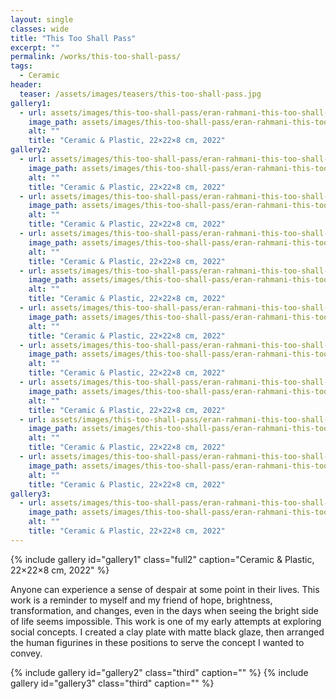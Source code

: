 ```yaml
---
layout: single
classes: wide
title: "This Too Shall Pass"
excerpt: ""
permalink: /works/this-too-shall-pass/
tags:
  - Ceramic
header:
  teaser: /assets/images/teasers/this-too-shall-pass.jpg 
gallery1:
  - url: assets/images/this-too-shall-pass/eran-rahmani-this-too-shall-pass-01.jpg
    image_path: assets/images/this-too-shall-pass/eran-rahmani-this-too-shall-pass-01.jpg
    alt: ""
    title: "Ceramic & Plastic, 22×22×8 cm, 2022"
gallery2:
  - url: assets/images/this-too-shall-pass/eran-rahmani-this-too-shall-pass-02.jpg
    image_path: assets/images/this-too-shall-pass/eran-rahmani-this-too-shall-pass-02.jpg
    alt: ""
    title: "Ceramic & Plastic, 22×22×8 cm, 2022"
  - url: assets/images/this-too-shall-pass/eran-rahmani-this-too-shall-pass-03.jpg
    image_path: assets/images/this-too-shall-pass/eran-rahmani-this-too-shall-pass-03.jpg
    alt: ""
    title: "Ceramic & Plastic, 22×22×8 cm, 2022"
  - url: assets/images/this-too-shall-pass/eran-rahmani-this-too-shall-pass-04.jpg
    image_path: assets/images/this-too-shall-pass/eran-rahmani-this-too-shall-pass-04.jpg
    alt: ""
    title: "Ceramic & Plastic, 22×22×8 cm, 2022"
  - url: assets/images/this-too-shall-pass/eran-rahmani-this-too-shall-pass-05.jpg
    image_path: assets/images/this-too-shall-pass/eran-rahmani-this-too-shall-pass-05.jpg
    alt: ""
    title: "Ceramic & Plastic, 22×22×8 cm, 2022"
  - url: assets/images/this-too-shall-pass/eran-rahmani-this-too-shall-pass-06.jpg
    image_path: assets/images/this-too-shall-pass/eran-rahmani-this-too-shall-pass-06.jpg
    alt: ""
    title: "Ceramic & Plastic, 22×22×8 cm, 2022"
  - url: assets/images/this-too-shall-pass/eran-rahmani-this-too-shall-pass-07.jpg
    image_path: assets/images/this-too-shall-pass/eran-rahmani-this-too-shall-pass-07.jpg
    alt: ""
    title: "Ceramic & Plastic, 22×22×8 cm, 2022"
  - url: assets/images/this-too-shall-pass/eran-rahmani-this-too-shall-pass-08.jpg
    image_path: assets/images/this-too-shall-pass/eran-rahmani-this-too-shall-pass-08.jpg
    alt: ""
    title: "Ceramic & Plastic, 22×22×8 cm, 2022"
  - url: assets/images/this-too-shall-pass/eran-rahmani-this-too-shall-pass-09.jpg
    image_path: assets/images/this-too-shall-pass/eran-rahmani-this-too-shall-pass-09.jpg
    alt: ""
    title: "Ceramic & Plastic, 22×22×8 cm, 2022"
  - url: assets/images/this-too-shall-pass/eran-rahmani-this-too-shall-pass-10.jpg
    image_path: assets/images/this-too-shall-pass/eran-rahmani-this-too-shall-pass-10.jpg
    alt: ""
    title: "Ceramic & Plastic, 22×22×8 cm, 2022"
gallery3:
  - url: assets/images/this-too-shall-pass/eran-rahmani-this-too-shall-pass-01.gif
    image_path: assets/images/this-too-shall-pass/eran-rahmani-this-too-shall-pass-01-tumbnail.gif
    alt: ""
    title: "Ceramic & Plastic, 22×22×8 cm, 2022"
---
```


{% include gallery id="gallery1" class="full2" caption="Ceramic & Plastic, 22×22×8 cm, 2022" %}

Anyone can experience a sense of despair at some point in their lives. This work is a reminder to myself and my friend of hope, brightness, transformation, and changes, even in the days when seeing the bright side of life seems impossible. This work is one of my early attempts at exploring social concepts. I created a clay plate with matte black glaze, then arranged the human figurines in these positions to serve the concept I wanted to convey. 

{% include gallery id="gallery2" class="third" caption="" %}
{% include gallery id="gallery3" class="third" caption="" %}

